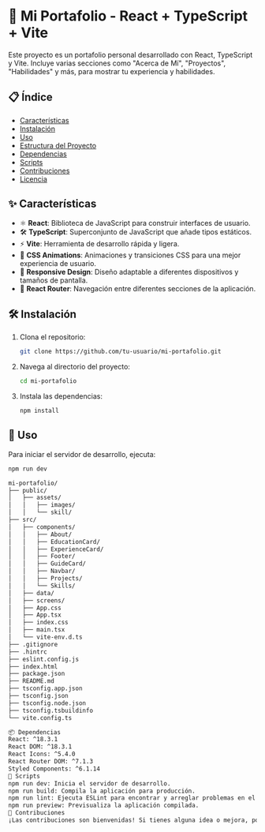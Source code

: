 # 🚀 Mi Portafolio - React + TypeScript + Vite

Este proyecto es un portafolio personal desarrollado con React, TypeScript y Vite. Incluye varias secciones como "Acerca de Mí", "Proyectos", "Habilidades" y más, para mostrar tu experiencia y habilidades.

## 📋 Índice

- [Características](#características)
- [Instalación](#instalación)
- [Uso](#uso)
- [Estructura del Proyecto](#estructura-del-proyecto)
- [Dependencias](#dependencias)
- [Scripts](#scripts)
- [Contribuciones](#contribuciones)
- [Licencia](#licencia)

## ✨ Características

- ⚛️ **React**: Biblioteca de JavaScript para construir interfaces de usuario.
- 🛠️ **TypeScript**: Superconjunto de JavaScript que añade tipos estáticos.
- ⚡ **Vite**: Herramienta de desarrollo rápida y ligera.
- 🎨 **CSS Animations**: Animaciones y transiciones CSS para una mejor experiencia de usuario.
- 📱 **Responsive Design**: Diseño adaptable a diferentes dispositivos y tamaños de pantalla.
- 🔄 **React Router**: Navegación entre diferentes secciones de la aplicación.

## 🛠️ Instalación

1. Clona el repositorio:
    ```sh
    git clone https://github.com/tu-usuario/mi-portafolio.git
    ```
2. Navega al directorio del proyecto:
    ```sh
    cd mi-portafolio
    ```
3. Instala las dependencias:
    ```sh
    npm install
    ```

## 🚀 Uso

Para iniciar el servidor de desarrollo, ejecuta:
```sh
npm run dev

mi-portafolio/
├── public/
│   ├── assets/
│   │   ├── images/
│   │   └── skill/
├── src/
│   ├── components/
│   │   ├── About/
│   │   ├── EducationCard/
│   │   ├── ExperienceCard/
│   │   ├── Footer/
│   │   ├── GuideCard/
│   │   ├── Navbar/
│   │   ├── Projects/
│   │   └── Skills/
│   ├── data/
│   ├── screens/
│   ├── App.css
│   ├── App.tsx
│   ├── index.css
│   ├── main.tsx
│   └── vite-env.d.ts
├── .gitignore
├── .hintrc
├── eslint.config.js
├── index.html
├── package.json
├── README.md
├── tsconfig.app.json
├── tsconfig.json
├── tsconfig.node.json
├── tsconfig.tsbuildinfo
└── vite.config.ts

📦 Dependencias
React: ^18.3.1
React DOM: ^18.3.1
React Icons: ^5.4.0
React Router DOM: ^7.1.3
Styled Components: ^6.1.14
🧰 Scripts
npm run dev: Inicia el servidor de desarrollo.
npm run build: Compila la aplicación para producción.
npm run lint: Ejecuta ESLint para encontrar y arreglar problemas en el código.
npm run preview: Previsualiza la aplicación compilada.
🤝 Contribuciones
¡Las contribuciones son bienvenidas! Si tienes alguna idea o mejora, por favor abre un issue o envía un pull request.
